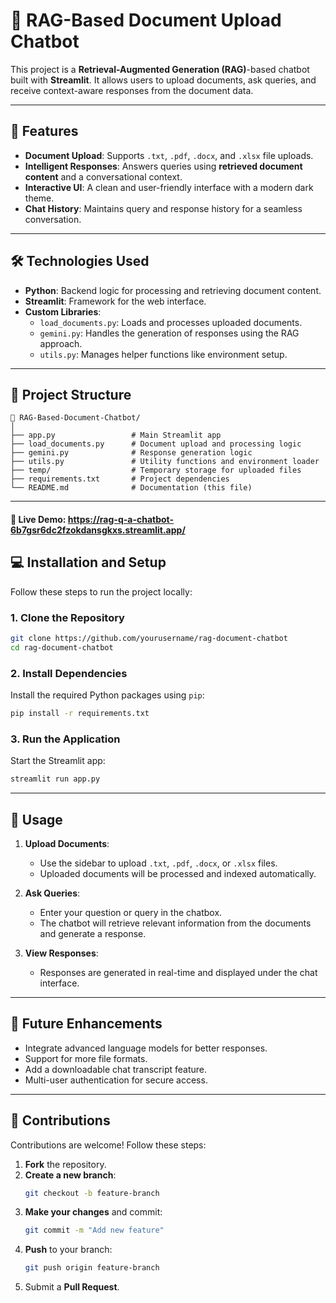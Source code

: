 # 📄 **RAG-Based Document Upload Chatbot**

This project is a **Retrieval-Augmented Generation (RAG)**-based chatbot built with **Streamlit**. It allows users to upload documents, ask queries, and receive context-aware responses from the document data.

---

## 🚀 **Features**

- **Document Upload**: Supports `.txt`, `.pdf`, `.docx`, and `.xlsx` file uploads.
- **Intelligent Responses**: Answers queries using **retrieved document content** and a conversational context.
- **Interactive UI**: A clean and user-friendly interface with a modern dark theme.
- **Chat History**: Maintains query and response history for a seamless conversation.

---

## 🛠️ **Technologies Used**

- **Python**: Backend logic for processing and retrieving document content.
- **Streamlit**: Framework for the web interface.
- **Custom Libraries**:  
   - `load_documents.py`: Loads and processes uploaded documents.  
   - `gemini.py`: Handles the generation of responses using the RAG approach.  
   - `utils.py`: Manages helper functions like environment setup.  

---

## 📂 **Project Structure**

```
📁 RAG-Based-Document-Chatbot/
│
├── app.py                 # Main Streamlit app
├── load_documents.py      # Document upload and processing logic
├── gemini.py              # Response generation logic
├── utils.py               # Utility functions and environment loader
├── temp/                  # Temporary storage for uploaded files
├── requirements.txt       # Project dependencies
└── README.md              # Documentation (this file)
```

---


#### 🔗 Live Demo: https://rag-q-a-chatbot-6b7gsr6dc2fzokdansgkxs.streamlit.app/

## 💻 **Installation and Setup**

Follow these steps to run the project locally:

### 1. Clone the Repository
```bash
git clone https://github.com/yourusername/rag-document-chatbot
cd rag-document-chatbot
```

### 2. Install Dependencies
Install the required Python packages using `pip`:
```bash
pip install -r requirements.txt
```

### 3. Run the Application
Start the Streamlit app:
```bash
streamlit run app.py
```


---

## 🎯 **Usage**

1. **Upload Documents**:  
   - Use the sidebar to upload `.txt`, `.pdf`, `.docx`, or `.xlsx` files.  
   - Uploaded documents will be processed and indexed automatically.

2. **Ask Queries**:  
   - Enter your question or query in the chatbox.  
   - The chatbot will retrieve relevant information from the documents and generate a response.

3. **View Responses**:  
   - Responses are generated in real-time and displayed under the chat interface.  

---

## 🥩 **Future Enhancements**

- Integrate advanced language models for better responses.  
- Support for more file formats.  
- Add a downloadable chat transcript feature.  
- Multi-user authentication for secure access.  

---

## 🤝 **Contributions**

Contributions are welcome! Follow these steps:  
1. **Fork** the repository.  
2. **Create a new branch**:  
   ```bash
   git checkout -b feature-branch
   ```
3. **Make your changes** and commit:  
   ```bash
   git commit -m "Add new feature"
   ```
4. **Push** to your branch:  
   ```bash
   git push origin feature-branch
   ```
5. Submit a **Pull Request**.




